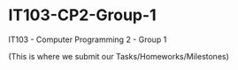 # IT103-CP2-Group-1
IT103 - Computer Programming 2 - Group 1

(This is where we submit our Tasks/Homeworks/Milestones)
